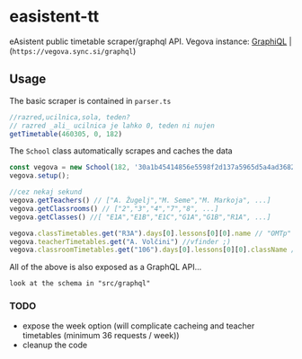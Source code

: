 # easistent-tt

eAsistent public timetable scraper/graphql API. Vegova instance: [GraphiQL](https://vegova.sync.si/graphiql) | (`https://vegova.sync.si/graphql`)

## Usage
The basic scraper is contained in `parser.ts`
```ts
//razred,ucilnica,sola, teden?
// razred _ali_ ucilnica je lahko 0, teden ni nujen                  
getTimetable(460305, 0, 182)
```
The `School` class automatically scrapes and caches the data
```ts
const vegova = new School(182, '30a1b45414856e5598f2d137a5965d5a4ad36826');
vegova.setup();

//cez nekaj sekund
vegova.getTeachers() // ["A. Žugelj","M. Seme","M. Markoja", ...]
vegova.getClassrooms() // ["2","3","4","7","8", ...]
vegova.getClasses() //[ "E1A","E1B","E1C","G1A","G1B","R1A", ...]

vegova.classTimetables.get("R3A").days[0].lessons[0][0].name // "OMTp"
vegova.teacherTimetables.get("A. Volčini") //vfinder ;)
vegova.classroomTimetables.get("106").days[0].lessons[0][0].className // "R3C"
```

All of the above is also exposed as a GraphQL API...
```
look at the schema in "src/graphql"
```

### TODO
- expose the week option (will complicate cacheing and teacher timetables (minimum 36 requests / week))
- cleanup the code